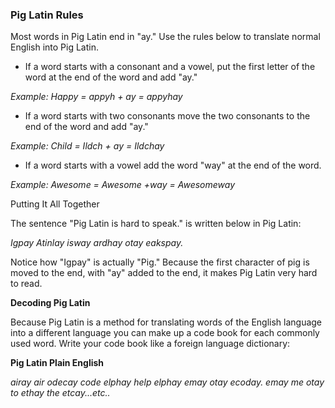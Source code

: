 ### Pig Latin Rules

Most words in Pig Latin end in "ay." Use the rules below to translate normal English into Pig Latin.

* If a word starts with a consonant and a vowel, put the first letter of the word at the end of the word and add "ay."

*Example: Happy = appyh + ay = appyhay*


* If a word starts with two consonants move the two consonants to the end of the word and add "ay."

*Example: Child = Ildch + ay = Ildchay*


* If a word starts with a vowel add the word "way" at the end of the word.

*Example: Awesome = Awesome +way = Awesomeway*


Putting It All Together

The sentence "Pig Latin is hard to speak." is written below in Pig Latin:

*Igpay Atinlay isway ardhay otay eakspay.*

Notice how "Igpay" is actually "Pig." Because the first character of pig is moved to the end, with "ay" added to the end, it makes Pig Latin very hard to read. 

**Decoding Pig Latin**

Because Pig Latin is a method for translating words of the English language into a different language you can make up a code book for each commonly used word. Write your code book like a foreign language dictionary:

**Pig Latin Plain English**

*airay air
odecay code
elphay help elphay emay otay ecoday.
emay me
otay to
ethay the
etcay...etc..*
